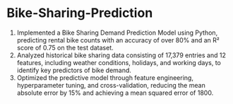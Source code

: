 # Bike-Sharing-Prediction

1. Implemented a Bike Sharing Demand Prediction Model using Python, predicting rental bike counts with an accuracy of over 80% and an R² score of 0.75 on the test dataset.
2. Analyzed historical bike sharing data consisting of 17,379 entries and 12 features, including weather conditions, holidays, and working days, to identify key predictors of bike demand.
3. Optimized the predictive model through feature engineering, hyperparameter tuning, and cross-validation, reducing the mean absolute error by 15% and achieving a mean squared error of 1800.
